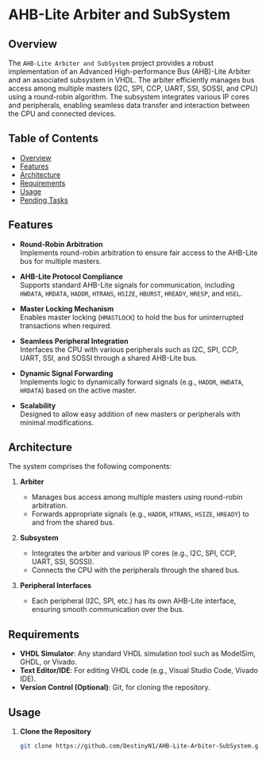 # AHB-Lite Arbiter and SubSystem

## Overview

The `AHB-Lite Arbiter and SubSystem` project provides a robust implementation of an Advanced High-performance Bus (AHB)-Lite Arbiter and an associated subsystem in VHDL. The arbiter efficiently manages bus access among multiple masters (I2C, SPI, CCP, UART, SSI, SOSSI, and CPU) using a round-robin algorithm. The subsystem integrates various IP cores and peripherals, enabling seamless data transfer and interaction between the CPU and connected devices.

## Table of Contents

- [Overview](#overview)
- [Features](#features)
- [Architecture](#architecture)
- [Requirements](#requirements)
- [Usage](#usage)
- [Pending Tasks](#pending-tasks)

## Features

- **Round-Robin Arbitration**  
  Implements round-robin arbitration to ensure fair access to the AHB-Lite bus for multiple masters.
  
- **AHB-Lite Protocol Compliance**  
  Supports standard AHB-Lite signals for communication, including `HWDATA`, `HRDATA`, `HADDR`, `HTRANS`, `HSIZE`, `HBURST`, `HREADY`, `HRESP`, and `HSEL`.

- **Master Locking Mechanism**  
  Enables master locking (`HMASTLOCK`) to hold the bus for uninterrupted transactions when required.

- **Seamless Peripheral Integration**  
  Interfaces the CPU with various peripherals such as I2C, SPI, CCP, UART, SSI, and SOSSI through a shared AHB-Lite bus.

- **Dynamic Signal Forwarding**  
  Implements logic to dynamically forward signals (e.g., `HADDR`, `HWDATA`, `HRDATA`) based on the active master.

- **Scalability**  
  Designed to allow easy addition of new masters or peripherals with minimal modifications.

## Architecture

The system comprises the following components:

1. **Arbiter**  
   - Manages bus access among multiple masters using round-robin arbitration.
   - Forwards appropriate signals (e.g., `HADDR`, `HTRANS`, `HSIZE`, `HREADY`) to and from the shared bus.

2. **Subsystem**  
   - Integrates the arbiter and various IP cores (e.g., I2C, SPI, CCP, UART, SSI, SOSSI).
   - Connects the CPU with the peripherals through the shared bus.

3. **Peripheral Interfaces**  
   - Each peripheral (I2C, SPI, etc.) has its own AHB-Lite interface, ensuring smooth communication over the bus.

## Requirements

- **VHDL Simulator**: Any standard VHDL simulation tool such as ModelSim, GHDL, or Vivado.
- **Text Editor/IDE**: For editing VHDL code (e.g., Visual Studio Code, Vivado IDE).
- **Version Control (Optional)**: Git, for cloning the repository.

## Usage

1. **Clone the Repository**  
   ```bash
   git clone https://github.com/DestinyN1/AHB-Lite-Arbiter-SubSystem.git

